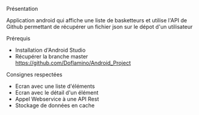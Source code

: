 Présentation

Application android qui affiche une liste de basketteurs et utilise l'API  de Github permettant de récupérer un fichier json sur le dépot d'un utilisateur

Prérequis
- Installation d'Android Studio
- Récupérer la branche master 
https://github.com/Doflamino/Android_Project

Consignes respectées
- Ecran avec une liste d'éléments
- Ecran avec le détail d'un élément
- Appel Webservice à une API Rest
- Stockage de données en cache
